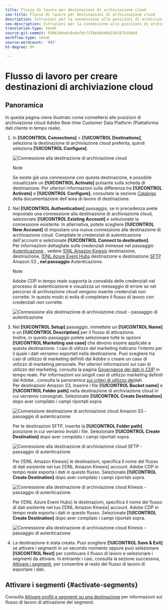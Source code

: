 ```yaml
---
title: Flusso di lavoro per destinazioni di archiviazione cloud
seo-title: Flusso di lavoro per destinazioni di archiviazione cloud
description: Istruzioni per la connessione alle posizioni di archiviazione cloud
seo-description: Istruzioni per la connessione alle posizioni di archiviazione cloud
translation-type: tm+mt
source-git-commit: 9306266edc0a4afdcf378e94b46b239187b18644
workflow-type: tm+mt
source-wordcount: '493'
ht-degree: 0%

---
```



# Flusso di lavoro per creare destinazioni di archiviazione cloud

## Panoramica

In questa pagina viene illustrato come connettersi alle posizioni di archiviazione cloud  Adobe Real-time Customer Data Platform (Piattaforma dati cliente in tempo reale).

1. In **[!UICONTROL Connections]** > **[!UICONTROL Destinations]**, seleziona la destinazione di archiviazione cloud preferita, quindi seleziona **[!UICONTROL Configure]**.

   ![Connessione alla destinazione di archiviazione cloud](/help/rtcdp/destinations/assets/connect-cloud-destination.png)

   >[!NOTE]
   >
   >Se esiste già una connessione con questa destinazione, è possibile visualizzare un **[!UICONTROL Activate]** pulsante sulla scheda di destinazione. Per ulteriori informazioni sulla differenza tra **[!UICONTROL Activate]** e **[!UICONTROL Configure]**, consultate la sezione [Catalogo](/help/rtcdp/destinations/destinations-workspace.md#catalog) della documentazione dell&#39;area di lavoro di destinazione.

2. Nel **[!UICONTROL Authentication]** passaggio, se in precedenza avete impostato una connessione alla destinazione di archiviazione cloud, selezionate **[!UICONTROL Existing Account]** e selezionate la connessione esistente. In alternativa, potete scegliere **[!UICONTROL New Account]** di impostare una nuova connessione alla destinazione di archiviazione cloud. Compilate le credenziali di autenticazione dell&#39;account e selezionate **[!UICONTROL Connect to destination]**. <br> Per informazioni dettagliate sulle credenziali immesse nel passaggio [Autenticazione](/help/rtcdp/destinations/amazon-s3-destination.md) , vedere [!DNL Amazon Kinesis](/help/rtcdp/destinations/amazon-kinesis-destination.md) destinazione, destinazione, [!DNL Azure Event Hubs](/help/rtcdp/destinations/azure-event-hubs-destination.md) destinazione e destinazione [SFTP](/help/rtcdp/destinations/sftp-destination.md) Amazon S3 **, nel passaggio** Autenticazione.

   >[!NOTE]
   >
   > Adobe CDP in tempo reale supporta la convalida delle credenziali nel processo di autenticazione e visualizza un messaggio di errore se nel percorso di archiviazione cloud vengono inserite credenziali non corrette. In questo modo si evita di completare il flusso di lavoro con credenziali non corrette.

   ![Connessione alla destinazione di archiviazione cloud - passaggio di autenticazione](/help/rtcdp/destinations/assets/cloud-destinations-authentication-step.png)

3. Nel **[!UICONTROL Setup]** passaggio, immettete un **[!UICONTROL Name]** e un **[!UICONTROL Description]** per il flusso di attivazione. <br>
Inoltre, in questo passaggio potete selezionare tutte le opzioni **[!UICONTROL Marketing use case]** che devono essere applicate a questa destinazione. I casi di utilizzo del marketing indicano l&#39;intento per il quale i dati verranno esportati nella destinazione. Puoi scegliere tra  casi di utilizzo di marketing definiti dal Adobe o creare un caso di utilizzo di marketing personale. Per ulteriori informazioni sui casi di utilizzo del marketing, consulta la pagina [Governance dei dati in CDP](/help/rtcdp/privacy/data-governance-overview.md#destinations) in tempo reale. Per informazioni sui singoli casi di utilizzo marketing definiti dal Adobe , consulta la panoramica [sui criteri di utilizzo dei](/help/data-governance/policies/overview.md#core-actions)dati. <br>
Per  destinazioni Amazon S3, inserire i file **[!UICONTROL Bucket name]** e **[!UICONTROL Folder path]** nella destinazione di archiviazione cloud in cui verranno consegnati. Selezionate **[!UICONTROL Create Destination]** dopo aver compilato i campi riportati sopra.

   ![Connessione  destinazione di archiviazione cloud Amazon S3 - passaggio di autenticazione](/help/rtcdp/destinations/assets/amazon-s3-setup-step.png)

   Per le destinazioni SFTP, inserite la **[!UICONTROL Folder path]** posizione in cui verranno inviati i file. Selezionate **[!UICONTROL Create Destination]** dopo aver compilato i campi riportati sopra.

   ![Connessione alla destinazione di archiviazione cloud SFTP - passaggio di autenticazione](/help/rtcdp/destinations/assets/sftp-destinations-setup-step.png)

   Per [!DNL Amazon Kinesis] le destinazioni, specifica il nome del flusso di dati esistente nel tuo [!DNL Amazon Kinesis] account.  Adobe CDP in tempo reale esporta i dati in questo flusso. Selezionate **[!UICONTROL Create Destination]** dopo aver compilato i campi riportati sopra.

   ![Connessione alla destinazione di archiviazione cloud Kinesis - passaggio di autenticazione](/help/rtcdp/destinations/assets/kinesis-destinations-setup-step.png)

   Per [!DNL Azure Event Hubs] le destinazioni, specifica il nome del flusso di dati esistente nel tuo [!DNL Amazon Kinesis] account.  Adobe CDP in tempo reale esporta i dati in questo flusso. Selezionate **[!UICONTROL Create Destination]** dopo aver compilato i campi riportati sopra.

   ![Connessione alla destinazione di archiviazione cloud Kinesis - passaggio di autenticazione](/help/rtcdp/destinations/assets/eventhubs-destinations-setup-step.png)

4. La destinazione è stata creata. Puoi scegliere **[!UICONTROL Save & Exit]** se attivare i segmenti in un secondo momento oppure puoi selezionare **[!UICONTROL Next]** per continuare il flusso di lavoro e selezionare i segmenti da attivare. In entrambi i casi, consulta la sezione successiva, [Attivare i segmenti](#activate-segments), per consentire al resto del flusso di lavoro di esportare i dati.

## Attivare i segmenti {#activate-segments}

Consulta [Attivare profili e segmenti su una destinazione](/help/rtcdp/destinations/activate-destinations.md) per informazioni sul flusso di lavoro di attivazione dei segmenti.